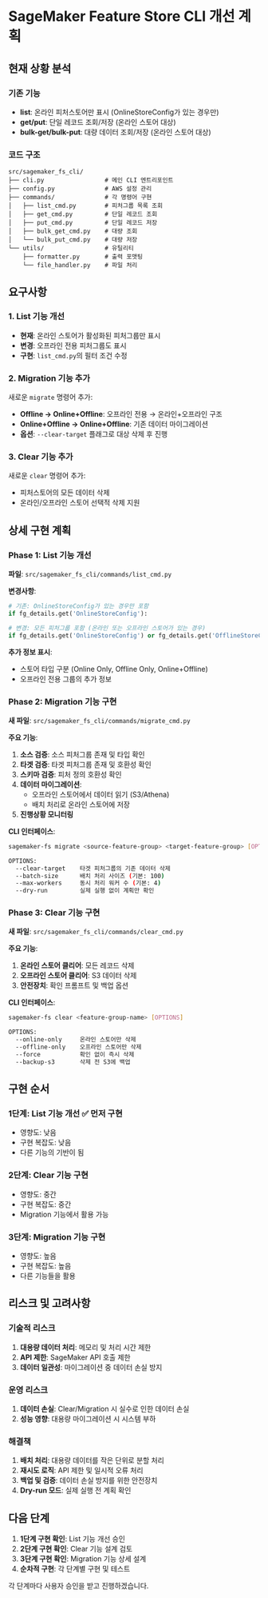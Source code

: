 # SageMaker Feature Store CLI 개선 계획

## 현재 상황 분석

### 기존 기능
- **list**: 온라인 피처스토어만 표시 (OnlineStoreConfig가 있는 경우만)
- **get/put**: 단일 레코드 조회/저장 (온라인 스토어 대상)
- **bulk-get/bulk-put**: 대량 데이터 조회/저장 (온라인 스토어 대상)

### 코드 구조
```
src/sagemaker_fs_cli/
├── cli.py                 # 메인 CLI 엔트리포인트
├── config.py              # AWS 설정 관리
├── commands/              # 각 명령어 구현
│   ├── list_cmd.py        # 피처그룹 목록 조회
│   ├── get_cmd.py         # 단일 레코드 조회
│   ├── put_cmd.py         # 단일 레코드 저장
│   ├── bulk_get_cmd.py    # 대량 조회
│   └── bulk_put_cmd.py    # 대량 저장
└── utils/                 # 유틸리티
    ├── formatter.py       # 출력 포맷팅
    └── file_handler.py    # 파일 처리
```

## 요구사항

### 1. List 기능 개선
- **현재**: 온라인 스토어가 활성화된 피처그룹만 표시
- **변경**: 오프라인 전용 피처그룹도 표시
- **구현**: `list_cmd.py`의 필터 조건 수정

### 2. Migration 기능 추가
새로운 `migrate` 명령어 추가:
- **Offline → Online+Offline**: 오프라인 전용 → 온라인+오프라인 구조
- **Online+Offline → Online+Offline**: 기존 데이터 마이그레이션
- **옵션**: `--clear-target` 플래그로 대상 삭제 후 진행

### 3. Clear 기능 추가
새로운 `clear` 명령어 추가:
- 피처스토어의 모든 데이터 삭제
- 온라인/오프라인 스토어 선택적 삭제 지원

## 상세 구현 계획

### Phase 1: List 기능 개선
**파일**: `src/sagemaker_fs_cli/commands/list_cmd.py`

**변경사항**:
```python
# 기존: OnlineStoreConfig가 있는 경우만 포함
if fg_details.get('OnlineStoreConfig'):

# 변경: 모든 피처그룹 포함 (온라인 또는 오프라인 스토어가 있는 경우)
if fg_details.get('OnlineStoreConfig') or fg_details.get('OfflineStoreConfig'):
```

**추가 정보 표시**:
- 스토어 타입 구분 (Online Only, Offline Only, Online+Offline)
- 오프라인 전용 그룹의 추가 정보

### Phase 2: Migration 기능 구현
**새 파일**: `src/sagemaker_fs_cli/commands/migrate_cmd.py`

**주요 기능**:
1. **소스 검증**: 소스 피처그룹 존재 및 타입 확인
2. **타겟 검증**: 타겟 피처그룹 존재 및 호환성 확인
3. **스키마 검증**: 피처 정의 호환성 확인
4. **데이터 마이그레이션**:
   - 오프라인 스토어에서 데이터 읽기 (S3/Athena)
   - 배치 처리로 온라인 스토어에 저장
5. **진행상황 모니터링**

**CLI 인터페이스**:
```bash
sagemaker-fs migrate <source-feature-group> <target-feature-group> [OPTIONS]

OPTIONS:
  --clear-target    타겟 피처그룹의 기존 데이터 삭제
  --batch-size      배치 처리 사이즈 (기본: 100)
  --max-workers     동시 처리 워커 수 (기본: 4)
  --dry-run         실제 실행 없이 계획만 확인
```

### Phase 3: Clear 기능 구현
**새 파일**: `src/sagemaker_fs_cli/commands/clear_cmd.py`

**주요 기능**:
1. **온라인 스토어 클리어**: 모든 레코드 삭제
2. **오프라인 스토어 클리어**: S3 데이터 삭제
3. **안전장치**: 확인 프롬프트 및 백업 옵션

**CLI 인터페이스**:
```bash
sagemaker-fs clear <feature-group-name> [OPTIONS]

OPTIONS:
  --online-only     온라인 스토어만 삭제
  --offline-only    오프라인 스토어만 삭제
  --force           확인 없이 즉시 삭제
  --backup-s3       삭제 전 S3에 백업
```

## 구현 순서

### 1단계: List 기능 개선 ✅ 먼저 구현
- 영향도: 낮음
- 구현 복잡도: 낮음
- 다른 기능의 기반이 됨

### 2단계: Clear 기능 구현
- 영향도: 중간
- 구현 복잡도: 중간
- Migration 기능에서 활용 가능

### 3단계: Migration 기능 구현
- 영향도: 높음
- 구현 복잡도: 높음
- 다른 기능들을 활용

## 리스크 및 고려사항

### 기술적 리스크
1. **대용량 데이터 처리**: 메모리 및 처리 시간 제한
2. **API 제한**: SageMaker API 호출 제한
3. **데이터 일관성**: 마이그레이션 중 데이터 손실 방지

### 운영 리스크
1. **데이터 손실**: Clear/Migration 시 실수로 인한 데이터 손실
2. **성능 영향**: 대용량 마이그레이션 시 시스템 부하

### 해결책
1. **배치 처리**: 대용량 데이터를 작은 단위로 분할 처리
2. **재시도 로직**: API 제한 및 일시적 오류 처리
3. **백업 및 검증**: 데이터 손실 방지를 위한 안전장치
4. **Dry-run 모드**: 실제 실행 전 계획 확인

## 다음 단계

1. **1단계 구현 확인**: List 기능 개선 승인
2. **2단계 구현 확인**: Clear 기능 설계 검토
3. **3단계 구현 확인**: Migration 기능 상세 설계
4. **순차적 구현**: 각 단계별 구현 및 테스트

각 단계마다 사용자 승인을 받고 진행하겠습니다.